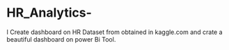 # HR_Analytics-
I Create dashboard on HR Dataset from obtained in kaggle.com and crate a beautiful dashboard on power Bi Tool.
